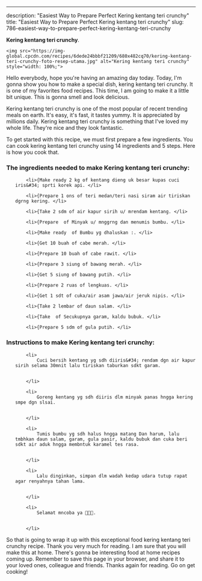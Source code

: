---
description: "Easiest Way to Prepare Perfect Kering kentang teri crunchy"
title: "Easiest Way to Prepare Perfect Kering kentang teri crunchy"
slug: 786-easiest-way-to-prepare-perfect-kering-kentang-teri-crunchy

<p>
	<strong>Kering kentang teri crunchy</strong>. 
	
</p>
<p>
	
	<img src="https://img-global.cpcdn.com/recipes/6dede24bbbf21209/680x482cq70/kering-kentang-teri-crunchy-foto-resep-utama.jpg" alt="Kering kentang teri crunchy" style="width: 100%;">
	
	
</p>
<p>
	Hello everybody, hope you're having an amazing day today. Today, I'm gonna show you how to make a special dish, kering kentang teri crunchy. It is one of my favorites food recipes. This time, I am going to make it a little bit unique. This is gonna smell and look delicious.
</p>
	
<p>
	
</p>
<p>
	Kering kentang teri crunchy is one of the most popular of recent trending meals on earth. It's easy, it's fast, it tastes yummy. It is appreciated by millions daily. Kering kentang teri crunchy is something that I've loved my whole life. They're nice and they look fantastic.
</p>

<p>
To get started with this recipe, we must first prepare a few ingredients. You can cook kering kentang teri crunchy using 14 ingredients and 5 steps. Here is how you cook that.
</p>

<h3>The ingredients needed to make Kering kentang teri crunchy:</h3>

<ol>
	
		<li>{Make ready 2 kg of kentang dieng uk besar kupas cuci iris&#34; sprti korek api. </li>
	
		<li>{Prepare 1 ons of teri medan/teri nasi siram air tiriskan dgrng kering. </li>
	
		<li>{Take 2 sdm of air kapur sirih u/ mrendam kentang. </li>
	
		<li>{Prepare  of Minyak u/ mnggrng dan menumis bumbu. </li>
	
		<li>{Make ready  of Bumbu yg dhaluskan :. </li>
	
		<li>{Get 10 buah of cabe merah. </li>
	
		<li>{Prepare 10 buah of cabe rawit. </li>
	
		<li>{Prepare 3 siung of bawang merah. </li>
	
		<li>{Get 5 siung of bawang putih. </li>
	
		<li>{Prepare 2 ruas of lengkuas. </li>
	
		<li>{Get 1 sdt of cuka/air asam jawa/air jeruk nipis. </li>
	
		<li>{Take 2 lembar of daun salam. </li>
	
		<li>{Take  of Secukupnya garam, kaldu bubuk. </li>
	
		<li>{Prepare 5 sdm of gula putih. </li>
	
</ol>
<p>
	
</p>

<h3>Instructions to make Kering kentang teri crunchy:</h3>

<ol>
	
		<li>
			Cuci bersih kentang yg sdh diiris&#34; rendam dgn air kapur sirih selama 30mnit lalu tiriskan taburkan sdkt garam.
			
			
		</li>
	
		<li>
			Goreng kentang yg sdh diiris dlm minyak panas hngga kering smpe dgn slsai.
			
			
		</li>
	
		<li>
			Tumis bumbu yg sdh halus hngga matang Dan harum, lalu tmbhkan daun salam, garam, gula pasir, kaldu bubuk dan cuka beri sdkt air aduk hngga membntuk karamel tes rasa.
			
			
		</li>
	
		<li>
			Lalu dinginkan, simpan dlm wadah kedap udara tutup rapat agar renyahnya tahan lama.
			
			
		</li>
	
		<li>
			Selamat mncoba ya 🙏🙏🙏.
			
			
		</li>
	
</ol>

<p>
	
</p>

<p>
	So that is going to wrap it up with this exceptional food kering kentang teri crunchy recipe. Thank you very much for reading. I am sure that you will make this at home. There's gonna be interesting food at home recipes coming up. Remember to save this page in your browser, and share it to your loved ones, colleague and friends. Thanks again for reading. Go on get cooking!
</p>
